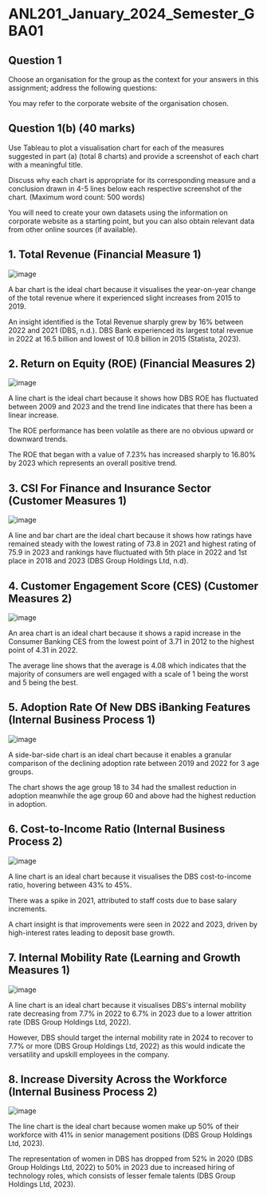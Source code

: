 # ANL201_January_2024_Semester_GBA01

## Question 1

Choose an organisation for the group as the context for your answers in this assignment; address the following questions:

You may refer to the corporate website of the organisation chosen.

## Question 1(b) (40 marks)

Use Tableau to plot a visualisation chart for each of the measures suggested in part (a) (total 8 charts) and provide a screenshot of each chart with a meaningful title. 

Discuss why each chart is appropriate for its corresponding measure and a conclusion drawn in 4-5 lines below each respective screenshot of the chart. (Maximum word count: 500 words)

You will need to create your own datasets using the information on corporate website as a starting point, but you can also obtain relevant data from other online sources (if available).

## 1. Total Revenue (Financial Measure 1)
![image](https://github.com/user-attachments/assets/7166405a-07f8-4e2a-a09d-3ddefabb0bc3)

A bar chart is the ideal chart because it visualises the year-on-year change of the total revenue where it experienced slight increases from 2015 to 2019. 

An insight identified is the Total Revenue sharply grew by 16% between 2022 and 2021 (DBS, n.d.). DBS Bank experienced its largest total revenue in 2022 at 16.5 billion and lowest of 10.8 billion in 2015 (Statista, 2023).

## 2. Return on Equity (ROE) (Financial Measures 2)

![image](https://github.com/user-attachments/assets/972b27cc-fc3c-40a4-a675-d22619dd49d4)

A line chart is the ideal chart because it shows how DBS ROE has fluctuated between 2009 and 2023 and the trend line indicates that there has been a linear increase. 

The ROE performance has been volatile as there are no obvious upward or downward trends. 

The ROE that began with a value of 7.23% has increased sharply to 16.80% by 2023 which represents an overall positive trend.

## 3. CSI For Finance and Insurance Sector (Customer Measures 1)

![image](https://github.com/user-attachments/assets/4f6463c4-91b4-48c6-b28f-501b720cb987)

A line and bar chart are the ideal chart because it shows how ratings have remained steady with the lowest rating of 73.8 in 2021 and highest rating of 75.9 in 2023 and rankings have fluctuated with 5th place in 2022 and 1st place in 2018 and 2023 (DBS Group Holdings Ltd, n.d).

## 4. Customer Engagement Score (CES) (Customer Measures 2)

![image](https://github.com/user-attachments/assets/481c05f5-3297-44a0-8d13-e60f8c659b3a)

An area chart is an ideal chart because it shows a rapid increase in the Consumer Banking CES from the lowest point of 3.71 in 2012 to the highest point of 4.31 in 2022. 

The average line shows that the average is 4.08 which indicates that the majority of consumers are well engaged with a scale of 1 being the worst and 5 being the best.

## 5. Adoption Rate Of New DBS iBanking Features (Internal Business Process 1)

![image](https://github.com/user-attachments/assets/c960455d-865f-41ae-b6a2-5cf536eea1fe)

A side-bar-side chart is an ideal chart because it enables a granular comparison of the declining adoption rate between 2019 and 2022 for 3 age groups. 

The chart shows the age group 18 to 34 had the smallest reduction in adoption meanwhile the age group 60 and above had the highest reduction in adoption.

## 6. Cost-to-Income Ratio (Internal Business Process 2)

![image](https://github.com/user-attachments/assets/f7f61bab-c699-4aaf-a94a-88049349d199)

A line chart is an ideal chart because it visualises the DBS cost-to-income ratio, hovering between 43% to 45%. 

There was a spike in 2021, attributed to staff costs due to base salary increments. 

A chart insight is that improvements were seen in 2022 and 2023, driven by high-interest rates leading to deposit base growth.

## 7. Internal Mobility Rate (Learning and Growth Measures 1)

![image](https://github.com/user-attachments/assets/497dacbf-0081-46d3-96db-14a5ad57e2b6)

A line chart is an ideal chart because it visualises DBS's internal mobility rate decreasing from 7.7% in 2022 to 6.7% in 2023 due to a lower attrition rate (DBS Group Holdings Ltd, 2022). 

However, DBS should target the internal mobility rate in 2024 to recover to 7.7% or more (DBS Group Holdings Ltd, 2022) as this would indicate the versatility and upskill employees in the company.

## 8. Increase Diversity Across the Workforce (Internal Business Process 2)

![image](https://github.com/user-attachments/assets/97ea9603-189b-4aa6-ad09-606778dd803e)

The line chart is the ideal chart because women make up 50% of their workforce with 41% in senior management positions (DBS Group Holdings Ltd, 2023). 

The representation of women in DBS has dropped from 52% in 2020 (DBS Group Holdings Ltd, 2022) to 50% in 2023 due to increased hiring of technology roles, which consists of lesser female talents (DBS Group Holdings Ltd, 2023).




